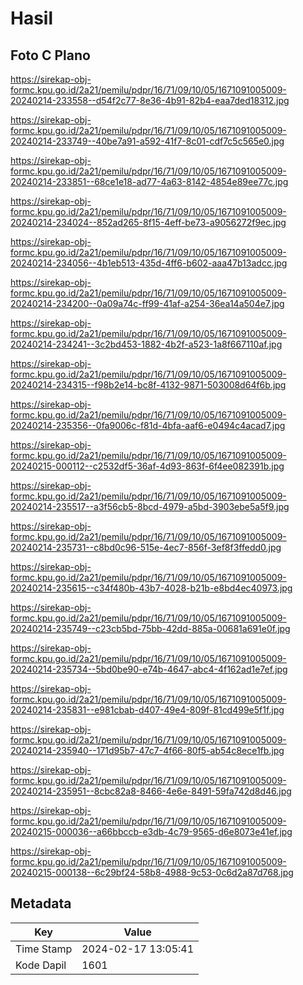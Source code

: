 # Hasil

## Foto C Plano

https://sirekap-obj-formc.kpu.go.id/2a21/pemilu/pdpr/16/71/09/10/05/1671091005009-20240214-233558--d54f2c77-8e36-4b91-82b4-eaa7ded18312.jpg

https://sirekap-obj-formc.kpu.go.id/2a21/pemilu/pdpr/16/71/09/10/05/1671091005009-20240214-233749--40be7a91-a592-41f7-8c01-cdf7c5c565e0.jpg

https://sirekap-obj-formc.kpu.go.id/2a21/pemilu/pdpr/16/71/09/10/05/1671091005009-20240214-233851--68ce1e18-ad77-4a63-8142-4854e89ee77c.jpg

https://sirekap-obj-formc.kpu.go.id/2a21/pemilu/pdpr/16/71/09/10/05/1671091005009-20240214-234024--852ad265-8f15-4eff-be73-a9056272f9ec.jpg

https://sirekap-obj-formc.kpu.go.id/2a21/pemilu/pdpr/16/71/09/10/05/1671091005009-20240214-234056--4b1eb513-435d-4ff6-b602-aaa47b13adcc.jpg

https://sirekap-obj-formc.kpu.go.id/2a21/pemilu/pdpr/16/71/09/10/05/1671091005009-20240214-234200--0a09a74c-ff99-41af-a254-36ea14a504e7.jpg

https://sirekap-obj-formc.kpu.go.id/2a21/pemilu/pdpr/16/71/09/10/05/1671091005009-20240214-234241--3c2bd453-1882-4b2f-a523-1a8f667110af.jpg

https://sirekap-obj-formc.kpu.go.id/2a21/pemilu/pdpr/16/71/09/10/05/1671091005009-20240214-234315--f98b2e14-bc8f-4132-9871-503008d64f6b.jpg

https://sirekap-obj-formc.kpu.go.id/2a21/pemilu/pdpr/16/71/09/10/05/1671091005009-20240214-235356--0fa9006c-f81d-4bfa-aaf6-e0494c4acad7.jpg

https://sirekap-obj-formc.kpu.go.id/2a21/pemilu/pdpr/16/71/09/10/05/1671091005009-20240215-000112--c2532df5-36af-4d93-863f-6f4ee082391b.jpg

https://sirekap-obj-formc.kpu.go.id/2a21/pemilu/pdpr/16/71/09/10/05/1671091005009-20240214-235517--a3f56cb5-8bcd-4979-a5bd-3903ebe5a5f9.jpg

https://sirekap-obj-formc.kpu.go.id/2a21/pemilu/pdpr/16/71/09/10/05/1671091005009-20240214-235731--c8bd0c96-515e-4ec7-856f-3ef8f3ffedd0.jpg

https://sirekap-obj-formc.kpu.go.id/2a21/pemilu/pdpr/16/71/09/10/05/1671091005009-20240214-235615--c34f480b-43b7-4028-b21b-e8bd4ec40973.jpg

https://sirekap-obj-formc.kpu.go.id/2a21/pemilu/pdpr/16/71/09/10/05/1671091005009-20240214-235749--c23cb5bd-75bb-42dd-885a-00681a691e0f.jpg

https://sirekap-obj-formc.kpu.go.id/2a21/pemilu/pdpr/16/71/09/10/05/1671091005009-20240214-235734--5bd0be90-e74b-4647-abc4-4f162ad1e7ef.jpg

https://sirekap-obj-formc.kpu.go.id/2a21/pemilu/pdpr/16/71/09/10/05/1671091005009-20240214-235831--e981cbab-d407-49e4-809f-81cd499e5f1f.jpg

https://sirekap-obj-formc.kpu.go.id/2a21/pemilu/pdpr/16/71/09/10/05/1671091005009-20240214-235940--171d95b7-47c7-4f66-80f5-ab54c8ece1fb.jpg

https://sirekap-obj-formc.kpu.go.id/2a21/pemilu/pdpr/16/71/09/10/05/1671091005009-20240214-235951--8cbc82a8-8466-4e6e-8491-59fa742d8d46.jpg

https://sirekap-obj-formc.kpu.go.id/2a21/pemilu/pdpr/16/71/09/10/05/1671091005009-20240215-000036--a66bbccb-e3db-4c79-9565-d6e8073e41ef.jpg

https://sirekap-obj-formc.kpu.go.id/2a21/pemilu/pdpr/16/71/09/10/05/1671091005009-20240215-000138--6c29bf24-58b8-4988-9c53-0c6d2a87d768.jpg


## Metadata

| Key        | Value               |
| ---------- | ------------------- |
| Time Stamp | 2024-02-17 13:05:41 |
| Kode Dapil | 1601                |



